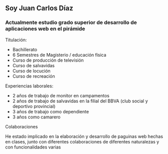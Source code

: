 ## Soy Juan Carlos Díaz
### Actualmente estudio grado superior de desarrollo de aplicaciones web en el pirámide 
Titulación:


- Bachillerato
- 6 Semestres de Magisterio / educación física 
- Curso de producción de televisión
- Curso de salvavidas
- Curso de locución 
- Curso de recreación


Experiencias laborales:


- 2 años de trabajo de monitor en campamentos
- 2 años de trabajo de salvavidas en la filial del BBVA (club social y deportivo provincial)
- 3 años de trabajo como dependiente 
- 3 años como camarero 



Colaboraciones 


He estado implicado en la elaboración y desarrollo de paguinas web hechas en clases, junto con diferentes colaboraciones de diferentes naturalezas y con funcionalidades varias

